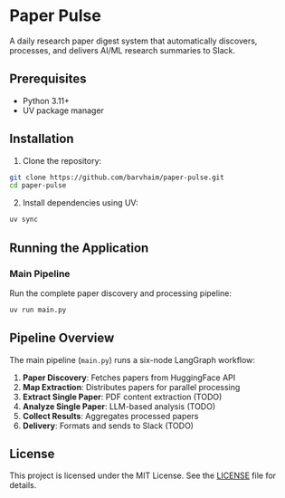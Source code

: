 # Paper Pulse

A daily research paper digest system that automatically discovers, processes, and delivers AI/ML research summaries to Slack.

## Prerequisites

- Python 3.11+
- UV package manager

## Installation

1. Clone the repository:
```bash
git clone https://github.com/barvhaim/paper-pulse.git
cd paper-pulse
```

2. Install dependencies using UV:
```bash
uv sync
```

## Running the Application

### Main Pipeline

Run the complete paper discovery and processing pipeline:

```bash
uv run main.py
```

## Pipeline Overview

The main pipeline (`main.py`) runs a six-node LangGraph workflow:

1. **Paper Discovery**: Fetches papers from HuggingFace API
2. **Map Extraction**: Distributes papers for parallel processing
3. **Extract Single Paper**: PDF content extraction (TODO)
4. **Analyze Single Paper**: LLM-based analysis (TODO)
5. **Collect Results**: Aggregates processed papers
6. **Delivery**: Formats and sends to Slack (TODO)


## License
This project is licensed under the MIT License. See the [LICENSE](LICENSE) file for details.

